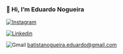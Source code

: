 ### 👋 Hi, I’m Eduardo Nogueira

[![Instagram](https://img.shields.io/badge/Instagram-E4405F?style=for-the-badge&logo=instagram&logoColor=white)](https://www.instagram.com/bnogeduardo/)

[![Linkedin](https://img.shields.io/badge/LinkedIn-0077B5?style=for-the-badge&logo=linkedin&logoColor=white)](https://www.linkedin.com/in/eduardo-batista-nogueira-89046716a/)

![Gmail](https://img.shields.io/badge/Gmail-D14836?style=for-the-badge&logo=gmail&logoColor=white) batistanogueira.eduardo@gmail.com

